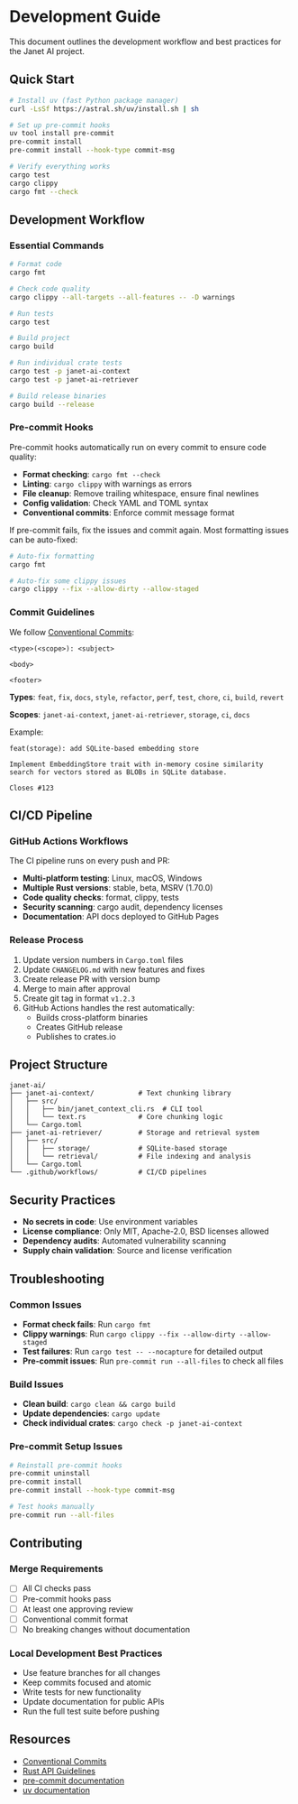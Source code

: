 # Development Guide

This document outlines the development workflow and best practices for the Janet AI project.

## Quick Start

```bash
# Install uv (fast Python package manager)
curl -LsSf https://astral.sh/uv/install.sh | sh

# Set up pre-commit hooks
uv tool install pre-commit
pre-commit install
pre-commit install --hook-type commit-msg

# Verify everything works
cargo test
cargo clippy
cargo fmt --check
```

## Development Workflow

### Essential Commands

```bash
# Format code
cargo fmt

# Check code quality
cargo clippy --all-targets --all-features -- -D warnings

# Run tests
cargo test

# Build project
cargo build

# Run individual crate tests
cargo test -p janet-ai-context
cargo test -p janet-ai-retriever

# Build release binaries
cargo build --release
```

### Pre-commit Hooks

Pre-commit hooks automatically run on every commit to ensure code quality:

- **Format checking**: `cargo fmt --check`
- **Linting**: `cargo clippy` with warnings as errors
- **File cleanup**: Remove trailing whitespace, ensure final newlines
- **Config validation**: Check YAML and TOML syntax
- **Conventional commits**: Enforce commit message format

If pre-commit fails, fix the issues and commit again. Most formatting issues can be auto-fixed:

```bash
# Auto-fix formatting
cargo fmt

# Auto-fix some clippy issues
cargo clippy --fix --allow-dirty --allow-staged
```

### Commit Guidelines

We follow [Conventional Commits](https://www.conventionalcommits.org/):

```
<type>(<scope>): <subject>

<body>

<footer>
```

**Types**: `feat`, `fix`, `docs`, `style`, `refactor`, `perf`, `test`, `chore`, `ci`, `build`, `revert`

**Scopes**: `janet-ai-context`, `janet-ai-retriever`, `storage`, `ci`, `docs`

Example:
```
feat(storage): add SQLite-based embedding store

Implement EmbeddingStore trait with in-memory cosine similarity
search for vectors stored as BLOBs in SQLite database.

Closes #123
```

## CI/CD Pipeline

### GitHub Actions Workflows

The CI pipeline runs on every push and PR:

- **Multi-platform testing**: Linux, macOS, Windows
- **Multiple Rust versions**: stable, beta, MSRV (1.70.0)
- **Code quality checks**: format, clippy, tests
- **Security scanning**: cargo audit, dependency licenses
- **Documentation**: API docs deployed to GitHub Pages

### Release Process

1. Update version numbers in `Cargo.toml` files
2. Update `CHANGELOG.md` with new features and fixes
3. Create release PR with version bump
4. Merge to main after approval
5. Create git tag in format `v1.2.3`
6. GitHub Actions handles the rest automatically:
   - Builds cross-platform binaries
   - Creates GitHub release
   - Publishes to crates.io

## Project Structure

```
janet-ai/
├── janet-ai-context/           # Text chunking library
│   ├── src/
│   │   ├── bin/janet_context_cli.rs  # CLI tool
│   │   └── text.rs             # Core chunking logic
│   └── Cargo.toml
├── janet-ai-retriever/         # Storage and retrieval system
│   ├── src/
│   │   ├── storage/            # SQLite-based storage
│   │   └── retrieval/          # File indexing and analysis
│   └── Cargo.toml
└── .github/workflows/          # CI/CD pipelines
```

## Security Practices

- **No secrets in code**: Use environment variables
- **License compliance**: Only MIT, Apache-2.0, BSD licenses allowed
- **Dependency audits**: Automated vulnerability scanning
- **Supply chain validation**: Source and license verification

## Troubleshooting

### Common Issues

- **Format check fails**: Run `cargo fmt`
- **Clippy warnings**: Run `cargo clippy --fix --allow-dirty --allow-staged`
- **Test failures**: Run `cargo test -- --nocapture` for detailed output
- **Pre-commit issues**: Run `pre-commit run --all-files` to check all files

### Build Issues

- **Clean build**: `cargo clean && cargo build`
- **Update dependencies**: `cargo update`
- **Check individual crates**: `cargo check -p janet-ai-context`

### Pre-commit Setup Issues

```bash
# Reinstall pre-commit hooks
pre-commit uninstall
pre-commit install
pre-commit install --hook-type commit-msg

# Test hooks manually
pre-commit run --all-files
```

## Contributing

### Merge Requirements

- [ ] All CI checks pass
- [ ] Pre-commit hooks pass
- [ ] At least one approving review
- [ ] Conventional commit format
- [ ] No breaking changes without documentation

### Local Development Best Practices

- Use feature branches for all changes
- Keep commits focused and atomic
- Write tests for new functionality
- Update documentation for public APIs
- Run the full test suite before pushing

## Resources

- [Conventional Commits](https://www.conventionalcommits.org/)
- [Rust API Guidelines](https://rust-lang.github.io/api-guidelines/)
- [pre-commit documentation](https://pre-commit.com/)
- [uv documentation](https://docs.astral.sh/uv/)